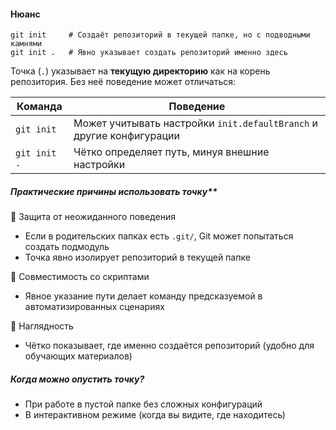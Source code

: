#### Нюанс

	git init     # Создаёт репозиторий в текущей папке, но с подводными камнями
	git init .   # Явно указывает создать репозиторий именно здесь

Точка (`.`) указывает на **текущую директорию** как на корень репозитория. Без неё поведение может отличаться:

|Команда|Поведение|
|---|---|
|`git init`|Может учитывать настройки `init.defaultBranch` и другие конфигурации|
|`git init .`|Чётко определяет путь, минуя внешние настройки|

##### Практические причины использовать точку**

🔹 Защита от неожиданного поведения

- Если в родительских папках есть `.git/`, Git может попытаться создать подмодуль
- Точка явно изолирует репозиторий в текущей папке

🔹 Совместимость со скриптами

- Явное указание пути делает команду предсказуемой в автоматизированных сценариях 

🔹 Наглядность

- Чётко показывает, где именно создаётся репозиторий (удобно для обучающих материалов)

##### Когда можно опустить точку?

- При работе в пустой папке без сложных конфигураций
- В интерактивном режиме (когда вы видите, где находитесь)